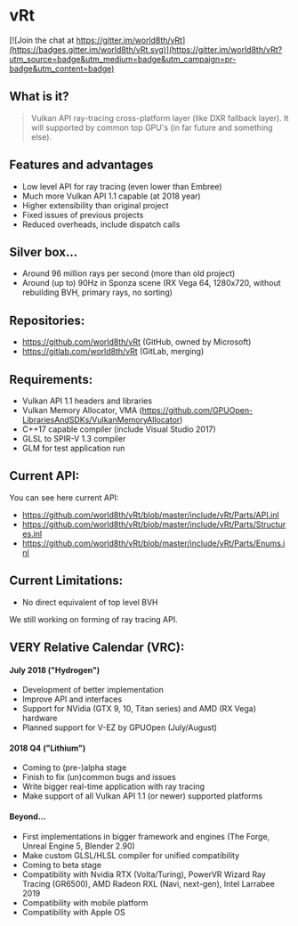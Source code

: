 # vRt

[![Join the chat at https://gitter.im/world8th/vRt](https://badges.gitter.im/world8th/vRt.svg)](https://gitter.im/world8th/vRt?utm_source=badge&utm_medium=badge&utm_campaign=pr-badge&utm_content=badge)

## What is it?
> Vulkan API ray-tracing cross-platform layer (like DXR fallback layer). It will supported by common top GPU's (in far future and something else).

## Features and advantages
- Low level API for ray tracing (even lower than Embree)
- Much more Vulkan API 1.1 capable (at 2018 year)
- Higher extensibility than original project
- Fixed issues of previous projects 
- Reduced overheads, include dispatch calls 

## Silver box...
- Around 96 million rays per second (more than old project)
- Around (up to) 90Hz in Sponza scene (RX Vega 64, 1280x720, without rebuilding BVH, primary rays, no sorting)

## Repositories:
- https://github.com/world8th/vRt (GitHub, owned by Microsoft)
- https://gitlab.com/world8th/vRt (GitLab, merging)

## Requirements: 
- Vulkan API 1.1 headers and libraries
- Vulkan Memory Allocator, VMA (https://github.com/GPUOpen-LibrariesAndSDKs/VulkanMemoryAllocator)
- C++17 capable compiler (include Visual Studio 2017)
- GLSL to SPIR-V 1.3 compiler
- GLM for test application run

## Current API: 
You can see here current API:
- https://github.com/world8th/vRt/blob/master/include/vRt/Parts/API.inl
- https://github.com/world8th/vRt/blob/master/include/vRt/Parts/Structures.inl
- https://github.com/world8th/vRt/blob/master/include/vRt/Parts/Enums.inl

## Current Limitations:
- No direct equivalent of top level BVH

We still working on forming of ray tracing API. 

## VERY Relative Calendar (VRC):

#### July 2018 ("Hydrogen")
- Development of better implementation 
- Improve API and interfaces
- Support for NVidia (GTX 9, 10, Titan series) and AMD (RX Vega) hardware
- Planned support for V-EZ by GPUOpen (July/August)

#### 2018 Q4 ("Lithium")
- Coming to (pre-)alpha stage
- Finish to fix (un)common bugs and issues 
- Write bigger real-time application with ray tracing 
- Make support of all Vulkan API 1.1 (or newer) supported platforms

#### Beyond...  
- First implementations in bigger framework and engines (The Forge, Unreal Engine 5, Blender 2.90)
- Make custom GLSL/HLSL compiler for unified compatibility 
- Coming to beta stage 
- Compatibility with Nvidia RTX (Volta/Turing), PowerVR Wizard Ray Tracing (GR6500), AMD Radeon RXL (Navi, next-gen), Intel Larrabee 2019
- Compatibility with mobile platform 
- Compatibility with Apple OS 

